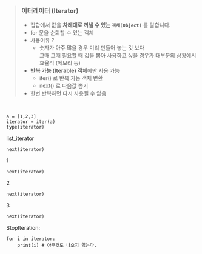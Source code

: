 > ### **이터레이터 (Iterator)**
> - 집합에서 값을 **차례대로 꺼낼 수 있는 `객체(Object)`** 를 말합니다.
> - for 문을 순회할 수 있는 객체
> - 사용이유 ?
>   - 숫자가 아주 많을 경우 미리 만들어 놓는 것 보다 <br>
그때 그때 필요할 때 값을 뽑아 사용하고 싶을 경우가 대부분의 상황에서 효율적 (메모리 등)
> - **반복 가능 (Iterable) 객체**에만 사용 가능
>   - iter() 로 반복 가능 객체 변환
>   - next() 로 다음값 뽑기
> - 한번 반복하면 다시 사용될 수 없음

<br>

```
a = [1,2,3]
iterator = iter(a)
type(iterator)
```
list_iterator

    next(iterator)
1

    next(iterator)
2

    next(iterator)
3

    next(iterator)
StopIteration: 

    for i in iterator:
        print(i) # 아무것도 나오지 않는다.

